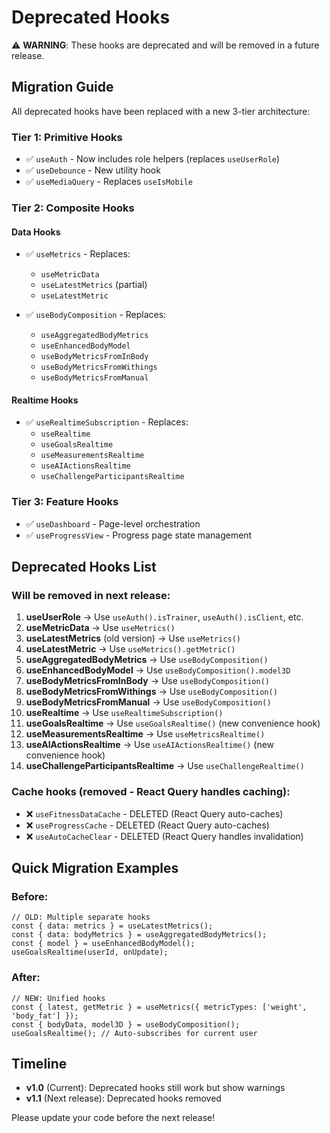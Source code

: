 # Deprecated Hooks

⚠️ **WARNING**: These hooks are deprecated and will be removed in a future release.

## Migration Guide

All deprecated hooks have been replaced with a new 3-tier architecture:

### Tier 1: Primitive Hooks
- ✅ `useAuth` - Now includes role helpers (replaces `useUserRole`)
- ✅ `useDebounce` - New utility hook
- ✅ `useMediaQuery` - Replaces `useIsMobile`

### Tier 2: Composite Hooks

#### Data Hooks
- ✅ `useMetrics` - Replaces:
  - `useMetricData`
  - `useLatestMetrics` (partial)
  - `useLatestMetric`
  
- ✅ `useBodyComposition` - Replaces:
  - `useAggregatedBodyMetrics`
  - `useEnhancedBodyModel`
  - `useBodyMetricsFromInBody`
  - `useBodyMetricsFromWithings`
  - `useBodyMetricsFromManual`

#### Realtime Hooks
- ✅ `useRealtimeSubscription` - Replaces:
  - `useRealtime`
  - `useGoalsRealtime`
  - `useMeasurementsRealtime`
  - `useAIActionsRealtime`
  - `useChallengeParticipantsRealtime`

### Tier 3: Feature Hooks
- ✅ `useDashboard` - Page-level orchestration
- ✅ `useProgressView` - Progress page state management

## Deprecated Hooks List

### Will be removed in next release:

1. **useUserRole** → Use `useAuth().isTrainer`, `useAuth().isClient`, etc.
2. **useMetricData** → Use `useMetrics()`
3. **useLatestMetrics** (old version) → Use `useMetrics()`
4. **useLatestMetric** → Use `useMetrics().getMetric()`
5. **useAggregatedBodyMetrics** → Use `useBodyComposition()`
6. **useEnhancedBodyModel** → Use `useBodyComposition().model3D`
7. **useBodyMetricsFromInBody** → Use `useBodyComposition()`
8. **useBodyMetricsFromWithings** → Use `useBodyComposition()`
9. **useBodyMetricsFromManual** → Use `useBodyComposition()`
10. **useRealtime** → Use `useRealtimeSubscription()`
11. **useGoalsRealtime** → Use `useGoalsRealtime()` (new convenience hook)
12. **useMeasurementsRealtime** → Use `useMetricsRealtime()`
13. **useAIActionsRealtime** → Use `useAIActionsRealtime()` (new convenience hook)
14. **useChallengeParticipantsRealtime** → Use `useChallengeRealtime()`

### Cache hooks (removed - React Query handles caching):
- ❌ `useFitnessDataCache` - DELETED (React Query auto-caches)
- ❌ `useProgressCache` - DELETED (React Query auto-caches)
- ❌ `useAutoCacheClear` - DELETED (React Query handles invalidation)

## Quick Migration Examples

### Before:
```tsx
// OLD: Multiple separate hooks
const { data: metrics } = useLatestMetrics();
const { data: bodyMetrics } = useAggregatedBodyMetrics();
const { model } = useEnhancedBodyModel();
useGoalsRealtime(userId, onUpdate);
```

### After:
```tsx
// NEW: Unified hooks
const { latest, getMetric } = useMetrics({ metricTypes: ['weight', 'body_fat'] });
const { bodyData, model3D } = useBodyComposition();
useGoalsRealtime(); // Auto-subscribes for current user
```

## Timeline

- **v1.0** (Current): Deprecated hooks still work but show warnings
- **v1.1** (Next release): Deprecated hooks removed

Please update your code before the next release!
